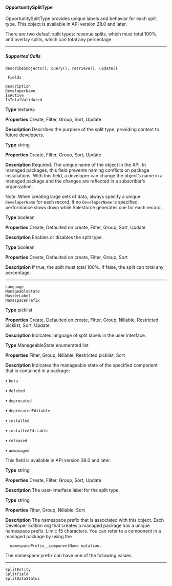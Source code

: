 #### OpportunitySplitType

OpportunitySplitType provides unique labels and behavior for each split type. This object is available in API version 28.0 and later.

There are two default split types: revenue splits, which must total 100%, and overlay splits, which can total any percentage.


-----

##### Supported Calls
```
describeSObjects(), query(), retrieve(), update()

 Fields

```
```
Description
DeveloperName
IsActive
IsTotalValidated

```

**Type**
textarea

**Properties**
Create, Filter, Group, Sort, Update

**Description**
Describes the purpose of the split type, providing context to future developers.

**Type**
string

**Properties**
Create, Filter, Group, Sort, Update

**Description**
Required. The unique name of the object in the API. In managed packages, this
field prevents naming conflicts on package installations. With this field, a
developer can change the object’s name in a managed package and the changes
are reflected in a subscriber’s organization.

Note: When creating large sets of data, always specify a unique
`DeveloperName` for each record. If no `DeveloperName` is
specified, performance slows down while Salesforce generates one for
each record.

**Type**
boolean

**Properties**
Create, Defaulted on create, Filter, Group, Sort, Update

**Description**
Enables or disables the split type.

**Type**
boolean

**Properties**
Create, Defaulted on create, Filter, Group, Sort

**Description**
If true, the split must total 100%. If false, the split can total any percentage.


-----

```
Language
ManageableState
MasterLabel
NamespacePrefix

```

**Type**
picklist

**Properties**
Create, Defaulted on create, Filter, Group, Nillable, Restricted picklist, Sort, Update

**Description**
Indicates language of split labels in the user interface.

**Type**
ManageableState enumerated list

**Properties**
Filter, Group, Nillable, Restricted picklist, Sort

**Description**
Indicates the manageable state of the specified component that is contained in
a package:

**•** `beta`

**•** `deleted`

**•** `deprecated`

**•** `deprecatedEditable`

**•** `installed`

**•** `installedEditable`

**•** `released`

**•** `unmanaged`

This field is available in API version 38.0 and later.

**Type**
string

**Properties**
Create, Filter, Group, Sort, Update

**Description**
The user-interface label for the split type.

**Type**
string

**Properties**
Filter, Group, Nillable, Sort

**Description**
The namespace prefix that is associated with this object. Each Developer Edition
org that creates a managed package has a unique namespace prefix. Limit: 15
characters. You can refer to a component in a managed package by using the
```
  namespacePrefix__componentName notation.

```
The namespace prefix can have one of the following values.


-----

```
SplitEntity
SplitField
SplitDataStatus
